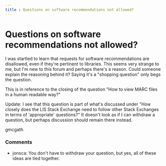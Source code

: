 ```yaml
---
title : Questions on software recommendations not allowed?
---
```

Questions on software recommendations not allowed?
=====================
I was startled to learn that requests for software recommendations are
disallowed, even if they're pertinent to libraries. This seems very
strange to me, but I'm new to this forum and perhaps there's a reason.
Could someone explain the reasoning behind it? Saying it's a "shopping
question" only begs the question.

This is in reference to the closing of the question "How to view MARC
files in a human readable way?"

Update: I see that this question is part of what's discussed under "How
closely does the LIS Stack Exchange need to follow other Stack Exchanges
in terms of 'appropriate' questions?" It doesn't look as if I can
withdraw a question, but perhaps discussion should remain there instead.

gmcgath

### Comments ###
* jonsca: You don't have to withdraw your question, but yes, all of these ideas
are tied together.


